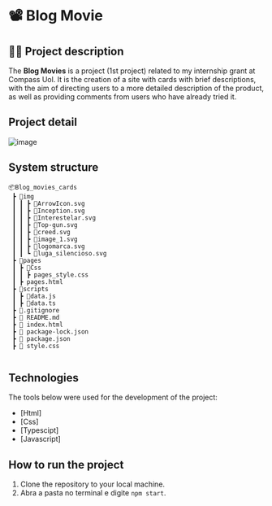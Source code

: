 # 📽️ Blog Movie
## :man_office_worker: Project description

The **Blog Movies** is a project (1st project) related to my internship grant at Compass Uol. It is the creation of a site with cards with brief descriptions, with the aim of directing users to a more detailed description of the product, as well as providing comments from users who have already tried it.

## Project detail
![image](https://github.com/eupedrorodrigues/Blog_Movie_Cards/assets/122948103/20fb6e11-299a-424c-8ad0-bbdf5dc2ea05)


## System structure

```
📦Blog_movies_cards
 ┣ 📂img                                            
 ┃ ┃ ┣ 📜ArrowIcon.svg
 ┃ ┃ ┣ 📜Inception.svg
 ┃ ┃ ┣ 📜Interestelar.svg
 ┃ ┃ ┣ 📜Top-gun.svg
 ┃ ┃ ┣ 📜creed.svg
 ┃ ┃ ┣ 📜image_1.svg
 ┃ ┃ ┣ 📜logomarca.svg
 ┃ ┃ ┗ 📜luga_silencioso.svg
 ┣ 📂pages
 ┃ ┣ 📂Css
 ┃ ┃ ┣ pages_style.css
 ┃ ┣ pages.html
 ┣ 📂scripts
 ┃ ┣ 📜data.js
 ┃ ┣ 📜data.ts
 ┣ 📜.gitignore
 ┣ 📜 README.md
 ┣ 📜 index.html
 ┣ 📜 package-lock.json
 ┣ 📜 package.json
 ┣ 📜 style.css
 
```


## Technologies

The tools below were used for the development of the project:

* [Html]
* [Css]
* [Typescipt]
* [Javascript]

## How to run the project

1. Clone the repository to your local machine.
2. Abra a pasta no terminal e digite ```npm start```.
